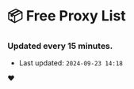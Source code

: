 # :package: Free Proxy List
### Updated every 15 minutes.

- Last updated: `2024-09-23 14:18`

:heart:
